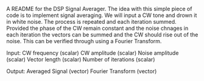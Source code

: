 A README for the DSP Signal Averager.
The idea with this simple piece of code is to implement signal averaging.
We will input a CW tone and drown it in white noise. The process is repeated
and each iteration summed. Provided the phase of the CW remain constant and the
noise chnages in each iteration the vectors can be summed and the CW should 
rise out of the noise. This can be verified through using a Fourier Transform.

Input: 	CW frequency (scalar)
	CW amplitude (scalar)
	Noise amplitude (scalar)
	Vector length (scalar)
	Number of iterations (scalar)

Output: Averaged Signal (vector)
	Fourier Transform (vector)

